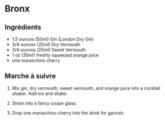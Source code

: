 # Bronx

## Ingrédients

* 1.5 ounces (50ml) Gin (London Dry Gin)
* 3/4 ounces (25ml) Dry Vermouth
* 3/4 ounces (25ml) Sweet Vermouth
* 1 oz (30ml) freshly squeezed orange juice
* one maraschino cherry

## Marche à suivre

1. Mix gin, dry vermouth, sweet vermouth, and orange juice into a cocktail
shaker. Add ice and shake.

2. Strain into a fancy coupe glass.

3. Drop one maraschino cherry into the drink for garnish.
